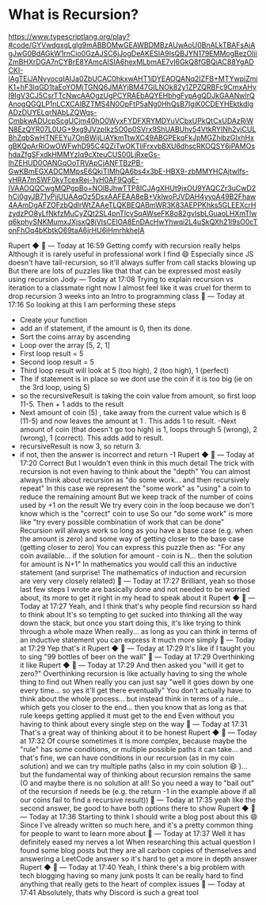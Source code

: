 # What is Recursion?

https://www.typescriptlang.org/play?#code/GYVwdgxgLglg9mABBOMwGEAWBDMBzAUwAoU0BnALkTBAFsAjAgJwG0BdAGkW1rnCio0GzAJSC6jJogDeAKESIA9IsQBJYN179EMMogBezOIiiZmBHXrDGA7nCYBrE8YAmcAISIA6hexMLbmAE7vI6GkQ8fGBQiAC88YgADCKI-lAgTEiJANyyocqIAIJa0ZbUCAC0hkxwAHT1iDYEAOQANq2IZFB+MTYwpiZmiK1+hF3IqGD1taEoYOMjTGNQ6JMAYjBM47GILNOk82y1ZPZQRBFc9CmxAHyI9IgV3CJ5CsrTTcNwcAAOgzUgPCYRAEbAQYEHbhgFypAgQDJkGAANwIrQAnogQGQLP1nLCXCAIBZTMS4N0OpFtP5aNg0HhQsB7IgiK0CDEYHEktkdIgADzDUYELqrNAbLZQWqs-CmbkwADUcpScgUCjm40hO0WyxFYDFXRYMDYuVCbxUPkQtCxUDAzRiWN8EzQYR07L0UG+9xg9JVzpIkz5O0p0SVrx9ShUABUhv54VtkRYINh2vjCULBhZqbSwHTNFEYu7OnBWijLiAYkmTtwXC49ABGPEkqFkJpMGZhibzGIxhHxgBKQpArRiOwOWFwhD95C4QZiTwOKTliFrxvbBXU6dhscRKOQSY6jPAMOshdaZfgSFxdkHMMYzIq9cXteuCUS00LjRxeGs-lhZEHUD0OANGqOoTRVApCjANFTBzPB-GwKBmEGXADCMMpsE6QkiTIMhQA6bs4x3bE-HBX9-zbMMYHCAjtwIfs-yHRA7mSWF0kyTcexRej-1yH0AF9QgE-IVAAOQQCwgMQPgpBo+NOlBJhwTTP8ICJAgXHUt9jxOU9YAQCZr3uCwD2hCi0gyJB71yPjjUUAAqOz5DsxAAFEAA8eB+VklwoPJVDAH4yyoA49B2Fhaw4AAmDgAFZOFzbQdlrWtZAAeTLQKBEQABmWR3K83AEPPKhks5GLEEXcrHzydzPO8yLfNkfzMuCyZQt2SL4pnTlcvSqAWseFK8o82gvIsbLGuaoLHXmTlwq6kphySNKMumxJXjsxQ8jVIsCElOA8EnDAcHwYhwqi2L4uSkQXh21l9sO0cTonFhOq4bKbtkO69taA6jrHU6iHmrhkheIA

Rupert ◆ 🚀 — Today at 16:59
Getting comfy with recursion really helps
Although it is rarely useful in professional work I find 😄
Especially since JS doesn't have tail-recursion, so it'll always suffer from call stacks blowing up
But there are lots of puzzles like that that can be expressed most easily using recursion
Jody — Today at 17:08
Trying to explain recursion vs iteration to a classmate right now
I almost feel like it was cruel for therm to drop recursion 3 weeks into an Intro to programming class
🚀 — Today at 17:16
So looking at this I am performing these steps

- Create your function
- add an if statement, if the amount is 0, then its done.
- Sort the coins array by ascending
- Loop over the array [5, 2, 1]
- First loop result = 5
- Second loop result = 5
- Third loop result will look at 5 (too high), 2 (too high), 1 (perfect)
- The if statement is in place so we dont use the coin if it is too big (ie on the 3rd loop, using 5)
- so the recursiveResult is taking the coin value from amount, so first loop 11-5. Then + 1 adds to the result
- Next amount of coin (5) , take away from the current value which is 6 (11-5) and now leaves the amount at 1 . This adds 1 to result.
  -Next amount of coin (that doesn't go too high) is 1, loops through 5 (wrong), 2 (wrong), 1 (correct). This adds add to result.
- recursiveResult is now 3, so return 3.
- if not, then the answer is incorrect and return -1
  Rupert ◆ 🚀 — Today at 17:20
  Correct
  But I wouldn't even think in this much detail
  The trick with recursion is not even having to think about the "depth"
  You can almost always think about recursion as "do some work... and then recursively repeat"
  In this case we represent the "some work" as "using" a coin to reduce the remaining amount
  But we keep track of the number of coins used by +1 on the result
  We try every coin in the loop because we don't know which is the "correct" coin to use
  So our "do some work" is more like "try every possible combination of work that can be done"
  Recursion will always work so long as you have a base case (e.g. when the amount is zero) and some way of getting closer to the base case (getting closer to zero)
  You can express this puzzle then as:
  "For any coin available... if the solution for amount - coin is N... then the solution for amount is N+1"
  In mathematics you would call this an inductive statement
  (and surprise! The mathematics of induction and recursion are very very closely related)
  🚀 — Today at 17:27
  Brilliant, yeah so those last few steps I wrote are basically done and not needed to be worried about, its more to get it right in my head to speak about it
  Rupert ◆ 🚀 — Today at 17:27
  Yeah, and I think that's why people find recursion so hard to think about
  It's so tempting to get sucked into thinking all the way down the stack, but once you start doing this, it's like trying to think through a whole maze
  When really... as long as you can think in terms of an inductive statement you can express it much more simply
  🚀 — Today at 17:29
  Yep that's it
  Rupert ◆ 🚀 — Today at 17:29
  It's like if I taught you to sing "99 bottles of beer on the wall"
  🚀 — Today at 17:29
  Overthinking it like
  Rupert ◆ 🚀 — Today at 17:29
  And then asked you "will it get to zero?"
  Overthinking recursion is like actually having to sing the whole thing to find out
  When really you can just say "well it goes down by one every time... so yes it'll get there eventually"
  You don't actually have to think about the whole process... but instead think in terms of a rule... which gets you closer to the end... then you know that as long as that rule keeps getting applied it must get to the end
  Even without you having to think about every single step on the way
  🚀 — Today at 17:31
  That's a great way of thinking about it to be honest
  Rupert ◆ 🚀 — Today at 17:32
  Of course sometimes it is more complex, because maybe the "rule" has some conditions, or multiple possible paths it can take... and that's fine, we can have conditions in our recursion (as in my coin solution) and we can try multiple paths (also in my coin solution 😄 )... but the fundamental way of thinking about recursion remains the same
  (O and maybe there is no solution at all! So you need a way to "bail out" of the recursion if needs be (e.g. the return -1 in the example above if all our coins fail to find a recursive result))
  🚀 — Today at 17:35
  yeah like the second answer, be good to have both options there to show
  Rupert ◆ 🚀 — Today at 17:36
  Starting to think I should write a blog post about this 😄
  Since I've already written so much here, and it's a pretty common thing for people to want to learn more about
  🚀 — Today at 17:37
  Well it has definitely eased my nerves a lot
  When researching this actual question I found some blog posts but they are all carbon copies of themselves and answering a LeetCode answer so it's hard to get a more in depth answer
  Rupert ◆ 🚀 — Today at 17:40
  Yeah, I think there's a big problem with tech blogging having so many junk posts
  It can be really hard to find anything that really gets to the heart of complex issues
  🚀 — Today at 17:41
  Absolutely, thats why Discord is such a great tool
